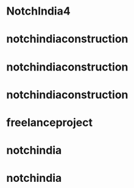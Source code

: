 
# NotchIndia4
# notchindiaconstruction
# notchindiaconstruction
# notchindiaconstruction
# freelanceproject
# notchindia
# notchindia
